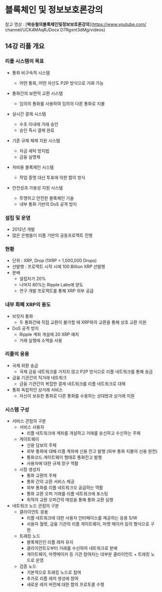 # 블록체인 및 정보보호론강의

참고 영상 : [**박승철의블록체인및정보보호론강의**](https://www.youtube.com/
channel/UCK4MAqRJDocx
D7Rgxnt3dMg/videos)



## 14강 리플 개요

### 리플 시스템의 목표

- 통화 비구속적 시스템
  - 어떤 통화, 어떤 자산도 P2P 방식으로 거래 가능
- 통화간의 보편적 교환 시스템
  - 임의의 통화를 사용하여 임의의 다른 통화로 지불
- 실시간 결제 시스템
  - 수초 이내에 거래 승인
  - 승인 즉시 결제 완료

- 기존 규제 체제 지원 시스템
  - 자금 세탁 방지법
  - 금융 실명제
- 저비용 블록체인 시스템
  - 작업 증명 대신 투표에 의한 합의 방식
- 안전성과 가용성 지원 시스템
  - 투명하고 안전한 블록체인 기술
  - 내부 통화 기반의 DoS 공격 방지



### 설립 및 운영

- 2012년 개발
- 많은 은행들이 리플 기반의 공동프로젝트 진행



### 현황

- 단위 : XRP, Drop (1XRP = 1,000,000 Drops)
- 선발행 : 프로젝트 시작 시에 100 Billion XRP 선발행
- 분배
  - 설립자가 20%
  - 나머지 80%는 Ripple Labs에 양도
  - 연구 개발 프로젝트를 통해 XRP 외부 공급



### 내부 화폐 XRP의 용도

- 브릿지 통화
  - 두 통화간에 직접 교환이 불가할 때 XRP와의 교환을 통해 상호 교환 지원
- DoS 공격 방지
  -  Ripple 계좌 개설에 20 XRP 예치
  - 거래 실행에 소액을 사용



### 리플의 응용

- 국제 외환 송금
  - 국제 금융 네트워크를 거치지 않고 P2P 방식으로 리플 네트워크를 통해 송금
- 금융 기관간의 직거래 네트워크
  - 금융 기관간의 복잡한 결제 네트워크를 리플 네트워크로 대체
- 통화 독립적인 상거래 서비스
  - 자신이 보유한 통화로 다른 통화를 수용하는 상대방과 상거래 지원



### 시스템 구성

- 서비스 관점의 구분
  - 서비스 사용자
    - 리플 네트워크에 계좌를 개설하고 거래를 송신하고 수신하는 주체
  - 게이트웨이
    - 신용 담보의 주체
    - 외부 통화에 대해 리플 계좌에 신용 잔고 발행 (외부 통화 지불의 신용 원천)
    - 통화코드.게이트웨이 형태로 통화잔고 발행
    - 사용자에 대한 규제 창구 역활
  - 시장 생성자
    - 통화 교환의 주체
    - 통화 간의 교환 서비스 제공
    - 외부 통화를 리플 네트워크오 공급하는 역활
    - 통화 교환 오퍼 거래를 리플 네트워크에 포스팅
    - 최적의 교환 오퍼간의 매칭을 통해 통화 교환 실행
- 네트워크 노드 관점의 구분
  - 클라이언트 응용
    - 리플 네트워크에 대한 사용자 인터페이스를 제공하는 응용 S/W
    - 사용자 월렛, 금융 기관의 리플 게이트웨이, 마켓 메이커 등의 형식으로 구현
  - 트래킹 노드
    - 블록체인인 리플 레저 유지
    - 클라이언트오부터 거래를 수신하여 네트워크로 분배
    - 게이트웨이, 마켓메이커 등 기관 참여자는 대부분 클라이언트 + 트래킹 노드로 운영
  - 검증 노드
    - 기본적으로 트래킹 노드로 참여
    - 추가로 리플 레저 생성에 참여
    - 새로운 레저 버전에 대한 합의 프로토콜 수행